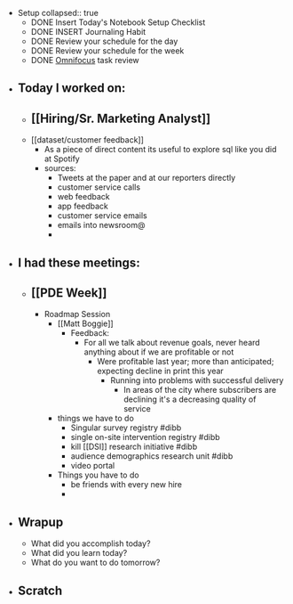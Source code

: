 - Setup
  collapsed:: true
	- DONE Insert Today's Notebook Setup Checklist
	- DONE INSERT Journaling Habit
	- DONE Review your schedule for the day
	- DONE Review your schedule for the week
	- DONE [Omnifocus](omnifocus://) task review
- ## Today I worked on:
	- ## [[Hiring/Sr. Marketing Analyst]]
	- [[dataset/customer feedback]]
		- As a piece of direct content its useful to explore sql like you did at Spotify
		- sources:
			- Tweets at the paper and at our reporters directly
			- customer service calls
			- web feedback
			- app feedback
			- customer service emails
			- emails into newsroom@
			-
- ## I had these meetings:
	- ## [[PDE Week]]
		- Roadmap Session
			- [[Matt Boggie]]
				- Feedback:
					- For all we talk about revenue goals, never heard anything about if we are profitable or not
						- Were profitable last year; more than anticipated; expecting decline in print this year
							- Running into problems with successful delivery
								- In areas of the city where subscribers are declining it's a decreasing quality of service
			- things we have to do
				- Singular survey registry #dibb
				- single on-site intervention registry #dibb
				- kill [[DSI]] research initiative #dibb
				- audience demographics research unit #dibb
				- video portal
			- Things you have to do
				- be friends with every new hire
				-
- ## Wrapup
	- What did you accomplish today?
	- What did you learn today?
	- What do you want to do tomorrow?
- ## Scratch